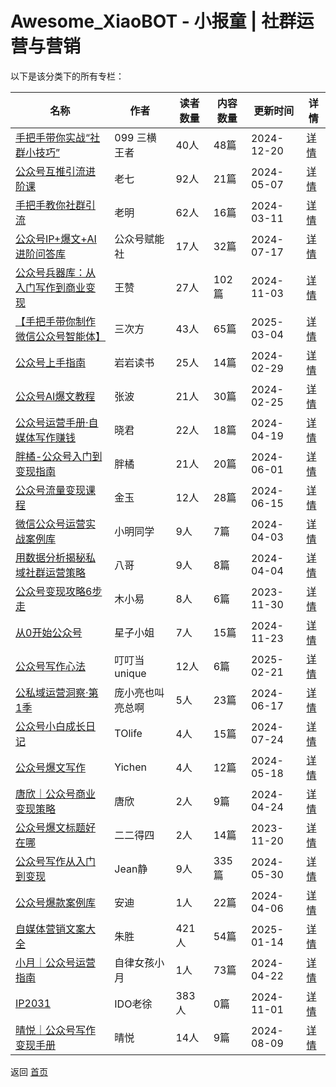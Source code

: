 # Awesome_XiaoBOT - 小报童 | 社群运营与营销

以下是该分类下的所有专栏：

| 名称 | 作者 | 读者数量 | 内容数量 | 更新时间 | 详情 |
|------|------|----------|----------|----------|------|
| [手把手带你实战“社群小技巧”](https://xiaobot.net/p/WZ099?refer=0b133df9-27dc-423b-8101-639049001c13) | 099   三横王者 | 40人 | 48篇 |  2024-12-20 | [详情](../data/WZ099.md) |
| [公众号互推引流进阶课](https://xiaobot.net/p/qishu718?refer=0b133df9-27dc-423b-8101-639049001c13) | 老七 | 92人 | 21篇 |  2024-05-07 | [详情](../data/qishu718.md) |
| [手把手教你社群引流](https://xiaobot.net/p/cuhdsi?refer=0b133df9-27dc-423b-8101-639049001c13) | 老明 | 62人 | 16篇 |  2024-03-11 | [详情](../data/cuhdsi.md) |
| [公众号IP+爆文+AI进阶问答库](https://xiaobot.net/p/gzhjdk?refer=0b133df9-27dc-423b-8101-639049001c13) | 公众号赋能社 | 17人 | 32篇 |  2024-07-17 | [详情](../data/gzhjdk.md) |
| [公众号兵器库：从入门写作到商业变现](https://xiaobot.net/p/MinstrelWang?refer=0b133df9-27dc-423b-8101-639049001c13) | 王赞 | 27人 | 102篇 |  2024-11-03 | [详情](../data/MinstrelWang.md) |
| [【手把手带你制作微信公众号智能体】](https://xiaobot.net/p/python_logic?refer=0b133df9-27dc-423b-8101-639049001c13) | 三次方 | 43人 | 65篇 |  2025-03-04 | [详情](../data/python_logic.md) |
| [公众号上手指南](https://xiaobot.net/p/xcwithyygds?refer=0b133df9-27dc-423b-8101-639049001c13) | 岩岩读书 | 25人 | 14篇 |  2024-02-29 | [详情](../data/xcwithyygds.md) |
| [公众号AI爆文教程](https://xiaobot.net/p/gzhaibwjc?refer=0b133df9-27dc-423b-8101-639049001c13) | 张波 | 21人 | 30篇 |  2024-02-25 | [详情](../data/gzhaibwjc.md) |
| [公众号运营手册·自媒体写作赚钱](https://xiaobot.net/p/Johnna2324210?refer=0b133df9-27dc-423b-8101-639049001c13) | 晓君 | 22人 | 18篇 |  2024-04-19 | [详情](../data/Johnna2324210.md) |
| [胖橘-公众号入门到变现指南](https://xiaobot.net/p/fun616161?refer=0b133df9-27dc-423b-8101-639049001c13) | 胖橘 | 21人 | 20篇 |  2024-06-01 | [详情](../data/fun616161.md) |
| [公众号流量变现课程](https://xiaobot.net/p/JY001?refer=0b133df9-27dc-423b-8101-639049001c13) | 金玉 | 12人 | 28篇 |  2024-06-15 | [详情](../data/JY001.md) |
| [微信公众号运营实战案例库](https://xiaobot.net/p/171055379?refer=0b133df9-27dc-423b-8101-639049001c13) | 小明同学 | 9人 | 7篇 |  2024-04-03 | [详情](../data/171055379.md) |
| [用数据分析揭秘私域社群运营策略](https://xiaobot.net/p/albert184x?refer=0b133df9-27dc-423b-8101-639049001c13) | 八哥 | 9人 | 8篇 |  2024-04-04 | [详情](../data/albert184x.md) |
| [公众号变现攻略6步走](https://xiaobot.net/p/yangmaliaoyuer?refer=0b133df9-27dc-423b-8101-639049001c13) | 木小易 | 8人 | 6篇 |  2023-11-30 | [详情](../data/yangmaliaoyuer.md) |
| [从0开始公众号](https://xiaobot.net/p/xingzi20010?refer=0b133df9-27dc-423b-8101-639049001c13) | 星子小姐 | 7人 | 15篇 |  2024-11-23 | [详情](../data/xingzi20010.md) |
| [公众号写作心法](https://xiaobot.net/p/ATT111186?refer=0b133df9-27dc-423b-8101-639049001c13) | 叮叮当unique | 12人 | 6篇 |  2025-02-21 | [详情](../data/ATT111186.md) |
| [公私域运营洞察·第1季](https://xiaobot.net/p/gongsiyu01?refer=0b133df9-27dc-423b-8101-639049001c13) | 庞小亮也叫亮总啊 | 5人 | 23篇 |  2024-06-17 | [详情](../data/gongsiyu01.md) |
| [公众号小白成长日记](https://xiaobot.net/p/ile321?refer=0b133df9-27dc-423b-8101-639049001c13) | TOlife | 4人 | 15篇 |  2024-07-24 | [详情](../data/ile321.md) |
| [公众号爆文写作](https://xiaobot.net/p/gzxiezuo?refer=0b133df9-27dc-423b-8101-639049001c13) | Yichen | 4人 | 12篇 |  2024-05-18 | [详情](../data/gzxiezuo.md) |
| [唐欣｜公众号商业变现策略](https://xiaobot.net/p/gzh?refer=0b133df9-27dc-423b-8101-639049001c13) | 唐欣 | 2人 | 9篇 |  2024-04-24 | [详情](../data/gzh.md) |
| [公众号爆文标题好在哪](https://xiaobot.net/p/baowen10w?refer=0b133df9-27dc-423b-8101-639049001c13) | 二二得四 | 2人 | 14篇 |  2023-11-20 | [详情](../data/baowen10w.md) |
| [公众号写作从入门到变现](https://xiaobot.net/p/Jean0903?refer=0b133df9-27dc-423b-8101-639049001c13) | Jean静 | 9人 | 335篇 |  2024-05-30 | [详情](../data/Jean0903.md) |
| [公众号爆款案例库](https://xiaobot.net/p/20221214?refer=0b133df9-27dc-423b-8101-639049001c13) | 安迪 | 1人 | 22篇 |  2024-04-06 | [详情](../data/20221214.md) |
| [自媒体营销文案大全](https://xiaobot.net/p/zs0523?refer=0b133df9-27dc-423b-8101-639049001c13) | 朱胜 | 421人 | 54篇 |  2025-01-14 | [详情](../data/zs0523.md) |
| [小月｜公众号运营指南](https://xiaobot.net/p/grace4xy?refer=0b133df9-27dc-423b-8101-639049001c13) | 自律女孩小月 | 1人 | 73篇 |  2024-04-22 | [详情](../data/grace4xy.md) |
| [IP2031](https://xiaobot.net/p/ip2031?refer=0b133df9-27dc-423b-8101-639049001c13) | IDO老徐 | 383人 | 0篇 |  2024-11-01 | [详情](../data/ip2031.md) |
| [晴悦｜公众号写作变现手册](https://xiaobot.net/p/qingyue618?refer=0b133df9-27dc-423b-8101-639049001c13) | 晴悦 | 14人 | 9篇 |  2024-08-09 | [详情](../data/qingyue618.md) |


返回 [首页](../README.md)
